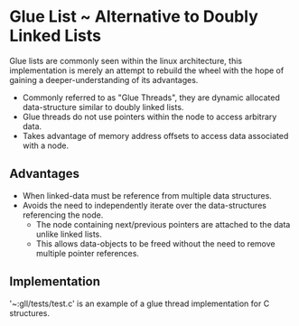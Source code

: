 # Glue List ~ Alternative to Doubly Linked Lists

Glue lists are commonly seen within the linux architecture, this implementation is merely an attempt to rebuild
the wheel with the hope of gaining a deeper-understanding of its advantages.

* Commonly referred to as "Glue Threads", they are dynamic allocated data-structure similar to doubly linked lists. 
* Glue threads do not use pointers within the node to access arbitrary data.
* Takes advantage of memory address offsets to access data associated with a node.

## Advantages

* When linked-data must be reference from multiple data structures.
* Avoids the need to independently iterate over the data-structures referencing the node.
	* The node containing next/previous pointers are attached to the data unlike linked lists.
	* This allows data-objects to be freed without the need to remove multiple pointer references.

## Implementation

'~:gll/tests/test.c' is an example of a glue thread implementation for C structures.